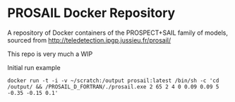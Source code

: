 # PROSAIL Docker Repository
A repository of Docker containers of the PROSPECT+SAIL family of models, sourced from http://teledetection.ipgp.jussieu.fr/prosail/

This repo is very much a WIP


Initial run example
```
docker run -t -i -v ~/scratch:/output prosail:latest /bin/sh -c 'cd /output/ && /PROSAIL_D_FORTRAN/./prosail.exe 2 65 2 4 0 0.09 0.09 5 -0.35 -0.15 0.1'
```
